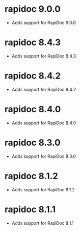 # rapidoc 9.0.0

- Adds support for RapiDoc 9.0.0


# rapidoc 8.4.3

- Adds support for RapiDoc 8.4.3


# rapidoc 8.4.2

- Adds support for RapiDoc 8.4.2


# rapidoc 8.4.0

- Adds support for RapiDoc 8.4.0


# rapidoc 8.3.0

- Adds support for RapiDoc 8.3.0


# rapidoc 8.1.2

- Adds support for RapiDoc 8.1.2


# rapidoc 8.1.1

- Adds support for RapiDoc 8.1.1
